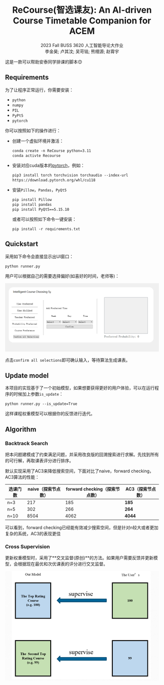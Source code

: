 <h1 align="center">
ReCourse(智选课友): An AI-driven Course Timetable Companion for ACEM
</h1>
<p align="center">
  2023 Fall BUSS 3620 人工智能导论大作业
  <br />
  李金昊; 卢其汶; 吴苛铭; 熊栩源; 赵霄宇
  <br />
</p>


这是一款可以帮助安泰同学排课的脚本😊

## Requirements

为了让程序正常运行，你需要安装：

* `python`
* `numpy`
* `PIL`
* `PyPt5`
* `pytorch`

你可以按照如下的操作进行：

* 创建一个虚拟环境并激活：

  ```
  conda create -n ReCourse python=3.11
  conda activte Recourse
  ```

* 安装对应cuda版本的[pytorch](https://pytorch.org/)，例如：

  ```
  pip3 install torch torchvision torchaudio --index-url https://download.pytorch.org/whl/cu118
  ```

* 安装`Pillow`，`Pandas`，`PyQt5`

  ```
  pip install Pillow
  pip install pandas
  pip install PyQt5==5.15.10
  ```
  或者可以按照如下命令一键安装：
  ```
  pip install -r requirements.txt
  ```

## Quickstart

采用如下命令会直接显示出UI窗口：

```
python runner.py
```

用户可以根据自己的需要选择偏好(如喜好的时间，老师等)：

![interface](fig/interface.png)

点击`confirm all selections`即可确认输入，等待算法生成课表。

## Update model

本项目的实现基于了一个初始模型，如果想要获得更好的用户体验，可以在运行程序的时候加上参数`is_update`：

```
python runner.py --is_update=True
```

这样课程权重模型可以根据你的反馈进行迭代。

## Algorithm

### Backtrack Search

把本问题建模成了约束满足问题，并采用改良版的回溯搜索进行求解。先找到所有的可行解，再取课表评分进行排序。

默认实现采用了AC3来降低搜索空间，下面对比了naive，forward checking，AC3算法的性能：

| 选课门数 | naive（探索节点数） | forward checking（探索节点数） | AC3（探索节点数） |
| -------- | ------------------- | ------------------------------ | ----------------- |
| n=3      | 217                 | 185                            | **185**           |
| n=5      | 302                 | 266                            | **264**           |
| n=10     | 8504                | 4062                           | **4044**          |

可以看到，forward checking已经能有效减少搜索空间，但是针对n较大或者更加复杂的系统，AC3的表现更佳

### Cross Supervision

更新权重模型时，采用了**交叉监督(原创)**的方法。如果用户需要反馈并更新模型，会根据现在最优和次优课表的评分进行交叉监督。

![cross_supervision](fig/cross_supervision.png)

